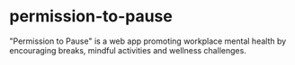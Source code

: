 # permission-to-pause
"Permission to Pause" is a web app promoting workplace mental health by encouraging breaks, mindful activities and wellness challenges.
